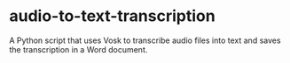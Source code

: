 # audio-to-text-transcription
A Python script that uses Vosk to transcribe audio files into text and saves the transcription in a Word document.
